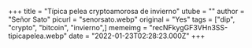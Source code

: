 +++
title = "Típica pelea cryptoamorosa de invierno"
utube = ""
author = "Señor Sato"
picurl = "senorsato.webp"
original = "Yes"
tags = ["dip", "crypto", "bitcoin", "invierno",]
memeimg = "recNFkygGF3VHn3SS-tipicapelea.webp"
date = "2022-01-23T02:28:23.000Z"
+++